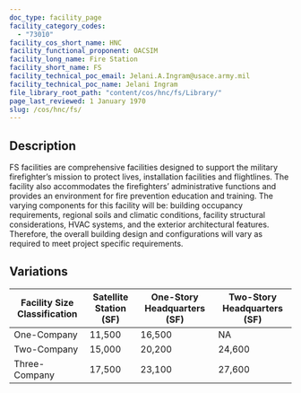 ```yaml
---
doc_type: facility_page
facility_category_codes:
  - "73010"
facility_cos_short_name: HNC
facility_functional_proponent: OACSIM
facility_long_name: Fire Station
facility_short_name: FS
facility_technical_poc_email: Jelani.A.Ingram@usace.army.mil
facility_technical_poc_name: Jelani Ingram
file_library_root_path: "content/cos/hnc/fs/Library/"
page_last_reviewed: 1 January 1970
slug: /cos/hnc/fs/
---
```


## Description

FS facilities are comprehensive facilities designed to support the military firefighter’s mission to protect lives, installation facilities and flightlines. The facility also accommodates the firefighters’ administrative functions and provides an environment for fire prevention education and training. The varying components for this facility will be: building occupancy requirements, regional soils and climatic conditions, facility structural considerations, HVAC systems, and the exterior architectural features. Therefore, the overall building design and configurations will vary as required to meet project specific requirements.

## Variations

| Facility Size Classification | Satellite Station (SF) | ​One-Story Headquarters (SF) | ​Two-Story Headquarters (SF) |
| ---------------------------- | ---------------------- | ---------------------------- | ---------------------------- |
| One-Company​                 | ​11,500                | ​16,500                      | NA                           |
| Two-Company​                 | ​15,000                | ​20,200                      | 24,600                       |
| Three-Company​               | ​17,500                | ​23,100                      | 27,600                       |
